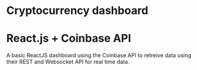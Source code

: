 # Cryptocurrency dashboard
# React.js + Coinbase API

A basic ReactJS dashboard using the Coinbase API to retreive data using their REST and Websocket API for real time data.


